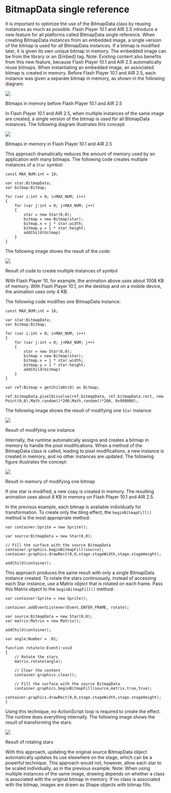 # BitmapData single reference

It is important to optimize the use of the BitmapData class by reusing instances
as much as possible. Flash Player 10.1 and AIR 2.5 introduce a new feature for
all platforms called BitmapData single reference. When creating BitmapData
instances from an embedded image, a single version of the bitmap is used for all
BitmapData instances. If a bitmap is modified later, it is given its own unique
bitmap in memory. The embedded image can be from the library or an \[Embed\]
tag. Note: Existing content also benefits from this new feature, because Flash
Player 10.1 and AIR 2.5 automatically reuse bitmaps. When instantiating an
embedded image, an associated bitmap is created in memory. Before Flash Player
10.1 and AIR 2.5, each instance was given a separate bitmap in memory, as shown
in the following diagram:

![](../../img/oc_bitmaps_inmemoryFPold.png)

Bitmaps in memory before Flash Player 10.1 and AIR 2.5

In Flash Player 10.1 and AIR 2.5, when multiple instances of the same image are
created, a single version of the bitmap is used for all BitmapData instances.
The following diagram illustrates this concept:

![](../../img/oc_bitmaps_inmemoryFP101.png)

Bitmaps in memory in Flash Player 10.1 and AIR 2.5

This approach dramatically reduces the amount of memory used by an application
with many bitmaps. The following code creates multiple instances of a `Star`
symbol:

    const MAX_NUM:int = 18;

    var star:BitmapData;
    var bitmap:Bitmap;

    for (var i:int = 0; i<MAX_NUM; i++)
    {
        for (var j:int = 0; j<MAX_NUM; j++)
        {
            star = new Star(0,0);
            bitmap = new Bitmap(star);
            bitmap.x = j * star.width;
            bitmap.y = i * star.height;
            addChild(bitmap)
        }
    }

The following image shows the result of the code:

![](../../img/oc_multiple_symbolinstancescode_popup.png)

Result of code to create multiple instances of symbol

With Flash Player 10, for example, the animation above uses about 1008 KB of
memory. With Flash Player 10.1, on the desktop and on a mobile device, the
animation uses only 4 KB.

The following code modifies one BitmapData instance:

    const MAX_NUM:int = 18;

    var star:BitmapData;
    var bitmap:Bitmap;

    for (var i:int = 0; i<MAX_NUM; i++)
    {
        for (var j:int = 0; j<MAX_NUM; j++)
        {
            star = new Star(0,0);
            bitmap = new Bitmap(star);
            bitmap.x = j * star.width;
            bitmap.y = i * star.height;
            addChild(bitmap)
        }
    }

    var ref:Bitmap = getChildAt(0) as Bitmap;

    ref.bitmapData.pixelDissolve(ref.bitmapData, ref.bitmapData.rect, new Point(0,0),Math.random()*200,Math.random()*200, 0x990000);

The following image shows the result of modifying one `Star` instance:

![](../../img/oc_single_symbolinstancescode_popup.png)

Result of modifying one instance

Internally, the runtime automatically assigns and creates a bitmap in memory to
handle the pixel modifications. When a method of the BitmapData class is called,
leading to pixel modifications, a new instance is created in memory, and no
other instances are updated. The following figure illustrates the concept:

![](../../img/oc_modifyingmemory_onebitmap.png)

Result in memory of modifying one bitmap

If one star is modified, a new copy is created in memory. The resulting
animation uses about 8 KB in memory on Flash Player 10.1 and AIR 2.5.

In the previous example, each bitmap is available individually for
transformation. To create only the tiling effect, the `beginBitmapFill()` method
is the most appropriate method:

    var container:Sprite = new Sprite();

    var source:BitmapData = new Star(0,0);

    // Fill the surface with the source BitmapData
    container.graphics.beginBitmapFill(source);
    container.graphics.drawRect(0,0,stage.stageWidth,stage.stageHeight);

    addChild(container);

This approach produces the same result with only a single BitmapData instance
created. To rotate the stars continuously, instead of accessing each Star
instance, use a Matrix object that is rotated on each frame. Pass this Matrix
object to the `beginBitmapFill()` method:

    var container:Sprite = new Sprite();

    container.addEventListener(Event.ENTER_FRAME, rotate);

    var source:BitmapData = new Star(0,0);
    var matrix:Matrix = new Matrix();

    addChild(container);

    var angle:Number = .01;

    function rotate(e:Event):void
    {
        // Rotate the stars
        matrix.rotate(angle);

        // Clear the content
        container.graphics.clear();
         
        // Fill the surface with the source BitmapData
        container.graphics.beginBitmapFill(source,matrix,true,true);
        container.graphics.drawRect(0,0,stage.stageWidth,stage.stageHeight);
    }

Using this technique, no ActionScript loop is required to create the effect. The
runtime does everything internally. The following image shows the result of
transforming the stars:

![](../../img/oc_rotatestars_popup.png)

Result of rotating stars

With this approach, updating the original source BitmapData object automatically
updates its use elsewhere on the stage, which can be a powerful technique. This
approach would not, however, allow each star to be scaled individually, as in
the previous example. Note: When using multiple instances of the same image,
drawing depends on whether a class is associated with the original bitmap in
memory. If no class is associated with the bitmap, images are drawn as Shape
objects with bitmap fills.
